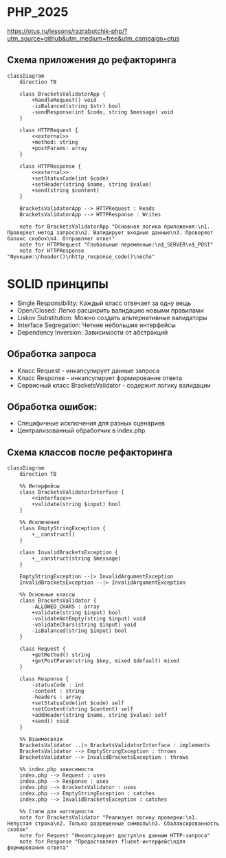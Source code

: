 # PHP_2025

https://otus.ru/lessons/razrabotchik-php/?utm_source=github&utm_medium=free&utm_campaign=otus


## Схема приложения до рефакторинга
```mermaid
classDiagram
    direction TB

    class BracketsValidatorApp {
        +handleRequest() void
        -isBalanced(string $str) bool
        -sendResponse(int $code, string $message) void
    }

    class HTTPRequest {
        <<external>>
        +method: string
        +postParams: array
    }

    class HTTPResponse {
        <<external>>
        +setStatusCode(int $code)
        +setHeader(string $name, string $value)
        +send(string $content)
    }

    BracketsValidatorApp --> HTTPRequest : Reads
    BracketsValidatorApp --> HTTPResponse : Writes

    note for BracketsValidatorApp "Основная логика приложения:\n1. Проверяет метод запроса\n2. Валидирует входные данные\n3. Проверяет баланс скобок\n4. Отправляет ответ"
    note for HTTPRequest "Глобальные переменные:\n$_SERVER\n$_POST"
    note for HTTPResponse "Функции:\nheader()\nhttp_response_code()\necho"
```

# SOLID принципы
* Single Responsibility: Каждый класс отвечает за одну вещь
* Open/Closed: Легко расширить валидацию новыми правилами
* Liskov Substitution: Можно создать альтернативные валидаторы
* Interface Segregation: Четкие небольшие интерфейсы
* Dependency Inversion: Зависимости от абстракций
## Обработка запроса
* Класс Request - инкапсулирует данные запроса
* Класс Response - инкапсулирует формирование ответа
* Сервисный класс BracketsValidator - содержит логику валидации
## Обработка ошибок:
* Специфичные исключения для разных сценариев
* Централизованный обработчик в index.php

## Схема классов после рефакторинга 
```mermaid
classDiagram
    direction TB

    %% Интерфейсы
    class BracketsValidatorInterface {
        <<interface>>
        +validate(string $input) bool
    }

    %% Исключения
    class EmptyStringException {
        +__construct()
    }

    class InvalidBracketsException {
        +__construct(string $message)
    }

    EmptyStringException --|> InvalidArgumentException
    InvalidBracketsException --|> InvalidArgumentException

    %% Основные классы
    class BracketsValidator {
        -ALLOWED_CHARS : array
        +validate(string $input) bool
        -validateNotEmpty(string $input) void
        -validateChars(string $input) void
        -isBalanced(string $input) bool
    }

    class Request {
        +getMethod() string
        +getPostParam(string $key, mixed $default) mixed
    }

    class Response {
        -statusCode : int
        -content : string
        -headers : array
        +setStatusCode(int $code) self
        +setContent(string $content) self
        +addHeader(string $name, string $value) self
        +send() void
    }

    %% Взаимосвязи
    BracketsValidator ..|> BracketsValidatorInterface : implements
    BracketsValidator --> EmptyStringException : throws
    BracketsValidator --> InvalidBracketsException : throws

    %% index.php зависимости
    index.php --> Request : uses
    index.php --> Response : uses
    index.php --> BracketsValidator : uses
    index.php --> EmptyStringException : catches
    index.php --> InvalidBracketsException : catches

    %% Стили для наглядности
    note for BracketsValidator "Реализует логику проверки:\n1. Непустая строка\n2. Только разрешенные символы\n3. Сбалансированность скобок"
    note for Request "Инкапсулирует доступ\nк данным HTTP-запроса"
    note for Response "Предоставляет fluent-интерфейс\nдля формирования ответа"
```
